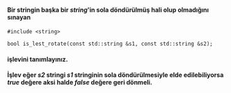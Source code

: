#### Bir stringin başka bir *string*'in sola döndürülmüş hali olup olmadığını sınayan

```
#include <string>

bool is_lest_rotate(const std::string &s1, const std::string &s2);

```

#### işlevini tanımlayınız.

#### İşlev eğer *s2* stringi *s1* stringinin sola döndürülmesiyle elde edilebiliyorsa *true* değere aksi halde *false* değere geri dönmeli.
